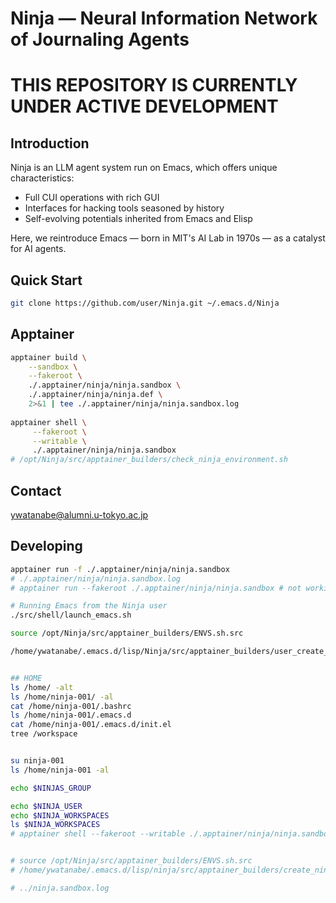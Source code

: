 <!-- ---
!-- title: ./Ninja/README.md
!-- author: ywatanabe
!-- date: 2024-12-11 14:03:39
!-- --- -->


# Ninja — Neural Information Network of Journaling Agents

THIS REPOSITORY IS CURRENTLY UNDER ACTIVE DEVELOPMENT
=====================================================

## Introduction
Ninja is an LLM agent system run on Emacs, which offers unique characteristics:
- Full CUI operations with rich GUI
- Interfaces for hacking tools seasoned by history
- Self-evolving potentials inherited from Emacs and Elisp

Here, we reintroduce Emacs — born in MIT's AI Lab in 1970s — as a catalyst for AI agents.

## Quick Start
```bash
git clone https://github.com/user/Ninja.git ~/.emacs.d/Ninja
```

## Apptainer

``` bash
apptainer build \
    --sandbox \
    --fakeroot \
    ./.apptainer/ninja/ninja.sandbox \
    ./.apptainer/ninja/ninja.def \
    2>&1 | tee ./.apptainer/ninja/ninja.sandbox.log
    
apptainer shell \
     --fakeroot \
     --writable \
     ./.apptainer/ninja/ninja.sandbox
# /opt/Ninja/src/apptainer_builders/check_ninja_environment.sh
```

## Contact
ywatanabe@alumni.u-tokyo.ac.jp

## Developing
``` bash
apptainer run -f ./.apptainer/ninja/ninja.sandbox
# ./.apptainer/ninja/ninja.sandbox.log
# apptainer run --fakeroot ./.apptainer/ninja/ninja.sandbox # not working yet

# Running Emacs from the Ninja user
./src/shell/launch_emacs.sh
```

``` bash
source /opt/Ninja/src/apptainer_builders/ENVS.sh.src

/home/ywatanabe/.emacs.d/lisp/Ninja/src/apptainer_builders/user_create_python_env.sh


## HOME
ls /home/ -alt
ls /home/ninja-001/ -al
cat /home/ninja-001/.bashrc
ls /home/ninja-001/.emacs.d
cat /home/ninja-001/.emacs.d/init.el
tree /workspace


su ninja-001
ls /home/ninja-001 -al

echo $NINJAS_GROUP

echo $NINJA_USER
echo $NINJA_WORKSPACES
ls $NINJA_WORKSPACES
# apptainer shell --fakeroot --writable ./.apptainer/ninja/ninja.sandbox


# source /opt/Ninja/src/apptainer_builders/ENVS.sh.src
# /home/ywatanabe/.emacs.d/lisp/ninja/src/apptainer_builders/create_ninja_user.sh

# ../ninja.sandbox.log
```
